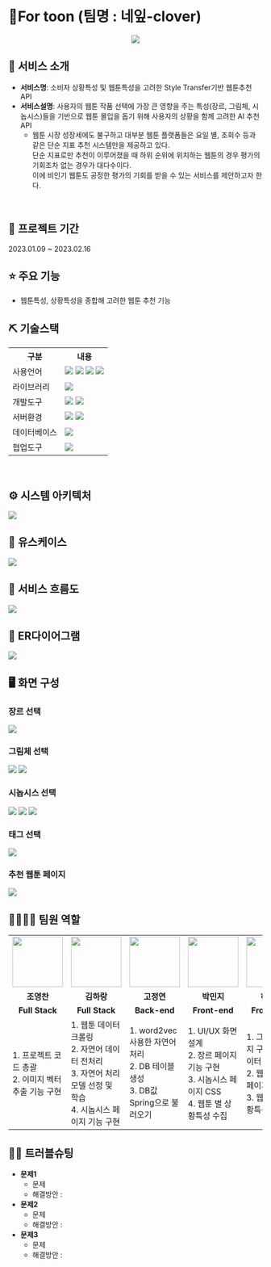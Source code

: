 # 🥠For toon (팀명 : 네잎-clover)
<p align="center"><img src="https://user-images.githubusercontent.com/112142386/218346856-8e017fd7-0a08-47db-b1d1-07a624fc15c2.png"/></p>

## 👀 서비스 소개
* <b>서비스명</b>: 소비자 상황특성 및 웹툰특성을 고려한 Style Transfer기반 웹툰추천 API
* <b>서비스설명</b>: 사용자의 웹툰 작품 선택에 가장 큰 영향을 주는 특성(장르, 그림체, 시놉시스)들을 기반으로 웹툰 몰입을 돕기 위해 사용자의 상황을 함께 고려한 AI 추천 API
   * 웹툰 시장 성장세에도 불구하고 대부분 웹툰 플랫폼들은 요일 별, 조회수 등과 같은 단순 지표 추천 시스템만을 제공하고 있다. <br> 단순 지표로만 추천이 이루어졌을 때 하위 순위에 위치하는 웹툰의 경우 평가의 기회조차 없는 경우가 대다수이다.<br> 이에 비인기 웹툰도 공정한 평가의 기회를 받을 수 있는 서비스를 제안하고자 한다.


<br>

## 📅 프로젝트 기간
2023.01.09 ~ 2023.02.16
<br>

## ⭐ 주요 기능
* 웹툰특성, 상황특성을 종합해 고려한 웹툰 추천 기능

## ⛏ 기술스택
<table>
    <tr>
        <th>구분</th>
        <th>내용</th>
    </tr>
    <tr>
        <td>사용언어</td>
        <td>
         <img src="https://img.shields.io/badge/Java-007396?style=for-the-badge&logo=java&logoColor=white"/>
         <img src="https://img.shields.io/badge/HTML5-E34F26?style=for-the-badge&logo=HTML5&logoColor=white"/>
         <img src="https://img.shields.io/badge/CSS3-1572B6?style=for-the-badge&logo=CSS3&logoColor=white"/>
         <img src="https://img.shields.io/badge/JavaScript-F7DF1E?style=for-the-badge&logo=JavaScript&logoColor=white"/>
        </td>
    </tr>
    <tr>
        <td>라이브러리</td>
        <td>
          <img src="https://img.shields.io/badge/react-61DAFB?style=for-the-badge&logo=react&logoColor=black"> 
        </td>
    </tr>
    <tr>
        <td>개발도구</td>
        <td>
          <img src="https://img.shields.io/badge/spring-6DB33F?style=for-the-badge&logo=spring&logoColor=white"> 
          <img src="https://img.shields.io/badge/VSCode-007ACC?style=for-the-badge&logo=VisualStudioCode&logoColor=white"/>
        </td>
    </tr>
    <tr>
        <td>서버환경</td>
        <td>
             <img src="https://img.shields.io/badge/node.js-339933?style=for-the-badge&logo=Node.js&logoColor=white">
             <img src="https://img.shields.io/badge/Apache Tomcat-D22128?style=for-the-badge&logo=Apache Tomcat&logoColor=white"/>
        </td>
    </tr>
    <tr>
        <td>데이터베이스</td>
        <td>
          <img src="https://img.shields.io/badge/mysql-4479A1?style=for-the-badge&logo=mysql&logoColor=white"> 
        </td>
    </tr>
    <tr>
        <td>협업도구</td>
        <td>
            <img src="https://img.shields.io/badge/GitHub-181717?style=for-the-badge&logo=GitHub&logoColor=white"/>
        </td>
    </tr>
</table>
<br>

## ⚙ 시스템 아키텍처
<img src="https://user-images.githubusercontent.com/112142386/218362350-2ac907b8-58fb-4a8e-adc1-cf390a9219ab.png"/>
<br>

## 📌 유스케이스
<img src="https://user-images.githubusercontent.com/112142386/218247507-d2e2bacf-25b2-466d-ac6b-66c439c25d2d.png"/>
<br>

## 📌 서비스 흐름도
<img src="https://user-images.githubusercontent.com/112142386/218247430-57449bfb-0771-4d97-a06d-561ea1fe0a95.png"/>
<br>

## 📌 ER다이어그램
<img src="https://user-images.githubusercontent.com/112142386/218247394-6ac57ad6-a8a7-4f61-8cbb-b24970324d4d.png"/>
<br>

## 🖥 화면 구성
### 장르 선택
 <img src="https://user-images.githubusercontent.com/112142386/218347573-f0cac581-a1dd-4610-ac4b-7e87502f5ff3.png"/>
 <br>
 
 ### 그림체 선택
 <img src="https://user-images.githubusercontent.com/112142386/218347725-e044c4b1-2bc3-45b0-a22e-282cd693fe0f.png"/>
 <img src="https://user-images.githubusercontent.com/112142386/218347776-d1aa5d9d-0f96-49bb-ae56-6d6d107c56b1.png"/>
 <br>
 
 ### 시놉시스 선택
 <img src="https://user-images.githubusercontent.com/112142386/218358198-e799b1d7-9e1d-41c7-a47c-57e4b37aed7a.png"/>
 <img src="https://user-images.githubusercontent.com/112142386/218358424-dbdb4b34-7a16-451b-8b04-f4fec421df72.png"/>
 <img src="https://user-images.githubusercontent.com/112142386/218358592-ffa76e6f-611b-4383-a1d1-a48dc4bba2be.png"/>
 <br>
 
 ### 태그 선택
 <img src="https://user-images.githubusercontent.com/112142386/218359239-0130d3bd-474e-41d1-8c64-6260b238803f.png"/>
 <br>
 
 ### 추천 웹툰 페이지
 <img src="https://user-images.githubusercontent.com/112142386/218359413-050356f5-e374-43c0-8ee6-b307f215d7f4.png"/>
 <br>
 
## 👨‍👩‍👦‍👦 팀원 역할
<table>
  <tr>
    <td align="center"><img src="https://user-images.githubusercontent.com/112142386/218382501-0e8052db-4438-4c90-808d-c3c831523569.png" width="100" height="100"/></td>
    <td align="center"><img src="https://user-images.githubusercontent.com/112142386/218382639-c6a3de25-b5fe-4bd4-ad47-857ce7cad4a9.png" width="100" height="100"/></td>
    <td align="center"><img src="https://user-images.githubusercontent.com/112142386/218383785-a83480ee-88cc-4fa3-a700-aad6eda4fd98.png" width="100" height="100"/></td>
    <td align="center"><img src="https://user-images.githubusercontent.com/112142386/218382465-ef758c36-87c3-47f7-add9-a83db0c99b54.png" width="100" height="100"/></td>
    <td align="center"><img src="https://user-images.githubusercontent.com/112142386/218382410-0d60b16b-1127-41bb-adce-df3a22741f61.png" width="100" height="100"/></td>
  </tr>
  <tr>
    <td align="center"><strong>조영찬</strong></td>
    <td align="center"><strong>김하랑</strong></td>
    <td align="center"><strong>고정연</strong></td>
    <td align="center"><strong>박민지</strong></td>
    <td align="center"><strong>허유리</strong></td>
  </tr>
  <tr>
    <td align="center"><b>Full Stack</b></td>
    <td align="center"><b>Full Stack</b></td>
    <td align="center"><b>Back-end</b></td>
    <td align="center"><b>Front-end</b></td>
    <td align="center"><b>Front-end</b></td>
  </tr>
  <tr>
    <td>
      1. 프로젝트 코드 총괄<br>
      2. 이미지 벡터 추출 기능 구현
    </td>
    <td>
      1. 웹툰 데이터 크롤링<br>
      2. 자연어 데이터 전처리<br>
      3. 자연어 처리 모델 선정 및 학습<br>
      4. 시놉시스 페이지 기능 구현
    </td>
    <td>
      1. word2vec 사용한 자연어 처리<br>
      2. DB 테이블 생성<br>
      3. DB값 Spring으로 불러오기
    </td>
    <td>
      1. UI/UX 화면 설계<br>
      2. 장르 페이지 기능 구현<br>
      3. 시놉시스 페이지 CSS<br>
      4. 웹툰 별 상황특성 수집
    </td>
    <td>
      1. 그림체 페이지 구현 및 데이터 연결<br>
      2. 웹툰 결과 페이지 구현<br>
      3. 웹툰 별 상황특성 수집
    </td>
  </tr>
</table>

## 🤾‍♂️ 트러블슈팅
* <b>문제1</b>
  * 문제
  * 해결방안 : 
* <b>문제2</b>
  * 문제
  * 해결방안 :
* <b>문제3</b>
  * 문제
  * 해결방안 : 
